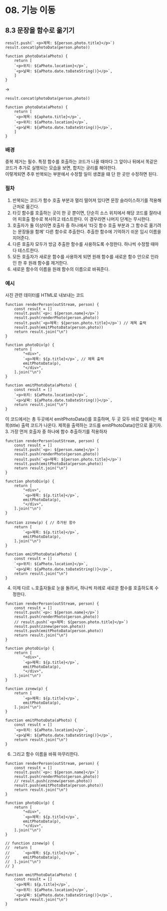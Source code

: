 # 08. 기능 이동
## 8.3 문장을 함수로 옮기기

```JS
result.push(` <p>제목: ${person.photo.title}</p>`)
result.concat(photoData(person.photo))

function photoData(aPhoto) {
	return [
	`<p>위치: ${aPhoto.location}</p>`,
	`<p>날짜: ${aPhoto.date.toDateString()}</p>`,
	]
}
```
-> 
```JS
result.concat(photoData(person.photo))

function photoData(aPhoto) {
	return [
	`<p>제목: ${aphoto.title}</p>`,
	`<p>위치: ${aPhoto.location}</p>`,
	`<p>날짜: ${aPhoto.date.toDateString()}</p>`,
	]
}
```

### 배경
중복 제거는 필수. 특정 함수를 호출하는 코드가 나올 때마다 그 앞이나 뒤에서 똑같은 코드가 추가로 실행되는 모습을 보면, 합치는 궁리를 해야한다.  
이렇게되면 추후 반복되는 부분에서 수정할 일이 생겼을 떄 단 한 곳만 수정하면 된다. 

### 절차
1. 반복되는 코드가 함수 호출 부분과 멀리 떨어져 있다면 문장 슬라이스하기를 적용해 근처로 옮긴다.
2. 타깃 함수를 호출하는 곳이 한 곳 뿐이면, 단순히 소스 위치에서 해당 코드를 잘라내어 피호출 함수로 복사하고 테스트한다. 이 경우라면 나머지 단계는 무시한다.
3. 호출자가 둘 이상이면 호출자 중 하나에서 '타깃 함수 호출 부분과 그 함수로 옮기려는 문장들을 함께' 다른 함수로 추출한다. 추출한 함수에 기억하기 쉬운 임시 이름을 지어준다.
4. 다른 호출자 모두가 방금 추출한 함수를 사용하도록 수정한다. 하나씩 수정할 때마다 테스트한다.
5. 모든 호출자가 새로운 함수를 사용하게 되면 원래 함수를 새로운 함수 안으로 인라인 한 후 원래 함수를 제거한다.
6. 새로운 함수의 이름을 원래 함수의 이름으로 바꿔준다.

### 예시
사진 관련 데이터를 HTML로 내보내는 코드
```JS
function renderPerson(outStream, person) {
	const result = []
	result.push(`<p>: ${person.name}</p>`)
	result.push(renderPhoto(person.photo))
	result.push(`<p>제목: ${person.photo.title}</p>`) // 제목 출력
	result.push(emitPhotoData(person.photo))
	return result.join("\n")
}

function photoDiv(p) {
	return [
		"<div>",
		`<p>제목: ${p.title}</p>`, // 제목 출력
		emitPhotoData(p),
		"</div>",
	].join("\n")
}

function emitPhotoData(aPhoto) {
	const result = []
	`<p>위치: ${aPhoto.location}</p>`,
	`<p>날짜: ${aPhoto.date.toDateString()}</p>`,
	return result.join("\n")
}
```
이 코드에서는 총 두곳에서 emitPhotoData()를 호출하며, 두 곳 모두 바로 앞에서는 제목(title) 출력 코드가 나온다. 제목을 출력하는 코드를 emitPhotoData()안으로 옮기자.  
3. 가장 먼저 호출자 중 하나에 함수 추출하기를 적용하자

```JS
function renderPerson(outStream, person) {
	const result = []
	result.push(`<p>: ${person.name}</p>`)
	result.push(renderPhoto(person.photo))
	result.push(`<p>제목: ${person.photo.title}</p>`)
	result.push(emitPhotoData(person.photo))
	return result.join("\n")
}

function photoDiv(p) {
	return [
		"<div>",
		`<p>제목: ${p.title}</p>`,
		emitPhotoData(p),
		"</div>",
	].join("\n")
}

function zznew(p) { // 추가된 함수
	return [
		`<p>제목: ${p.title}</p>`,
		emitPhotoData(p),
	].join("\n")
}

function emitPhotoData(aPhoto) {
	const result = []
	`<p>위치: ${aPhoto.location}</p>`,
	`<p>날짜: ${aPhoto.date.toDateString()}</p>`,
	return result.join("\n")
}
```
4. 이제 다르 ㄴ호출자들로 눈을 돌려서, 하나씩 차례로 새로운 함수를 호출하도록 수정한다.
```JS
function renderPerson(outStream, person) {
	const result = []
	result.push(`<p>: ${person.name}</p>`)
	result.push(renderPhoto(person.photo))
	// result.push(`<p>제목: ${person.photo.title}</p>`)
	result.push(zznew(person.photo))
	result.push(emitPhotoData(person.photo))
	return result.join("\n")
}

function photoDiv(p) {
	return [
		"<div>",
		`<p>제목: ${p.title}</p>`,
		emitPhotoData(p),
		"</div>",
	].join("\n")
}

function zznew(p) {
	return [
		`<p>제목: ${p.title}</p>`,
		emitPhotoData(p),
	].join("\n")
}

function emitPhotoData(aPhoto) {
	const result = []
	`<p>위치: ${aPhoto.location}</p>`,
	`<p>날짜: ${aPhoto.date.toDateString()}</p>`,
	return result.join("\n")
}
```
6. 그리고 함수 이름을 바꿔 마무리한다.
```JS
function renderPerson(outStream, person) {
	const result = []
	result.push(`<p>: ${person.name}</p>`)
	result.push(renderPhoto(person.photo))
	// result.push(zznew(person.photo))
	result.push(emitPhotoData(person.photo))
	return result.join("\n")
}

function photoDiv(p) {
	return [
		"<div>",
		`<p>제목: ${p.title}</p>`,
		emitPhotoData(p),
		"</div>",
	].join("\n")
}

// function zznew(p) {
// 	return [
// 		`<p>제목: ${p.title}</p>`,
// 		emitPhotoData(p),
// 	].join("\n")
// }

function emitPhotoData(aPhoto) {
	const result = []
	`<p>제목: ${p.title}</p>`,
	`<p>위치: ${aPhoto.location}</p>`,
	`<p>날짜: ${aPhoto.date.toDateString()}</p>`,
	return result.join("\n")
}
```


























